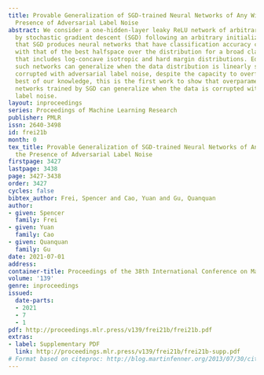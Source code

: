 ```yaml
---
title: Provable Generalization of SGD-trained Neural Networks of Any Width in the
  Presence of Adversarial Label Noise
abstract: We consider a one-hidden-layer leaky ReLU network of arbitrary width trained
  by stochastic gradient descent (SGD) following an arbitrary initialization. We prove
  that SGD produces neural networks that have classification accuracy competitive
  with that of the best halfspace over the distribution for a broad class of distributions
  that includes log-concave isotropic and hard margin distributions. Equivalently,
  such networks can generalize when the data distribution is linearly separable but
  corrupted with adversarial label noise, despite the capacity to overfit. To the
  best of our knowledge, this is the first work to show that overparameterized neural
  networks trained by SGD can generalize when the data is corrupted with adversarial
  label noise.
layout: inproceedings
series: Proceedings of Machine Learning Research
publisher: PMLR
issn: 2640-3498
id: frei21b
month: 0
tex_title: Provable Generalization of SGD-trained Neural Networks of Any Width in
  the Presence of Adversarial Label Noise
firstpage: 3427
lastpage: 3438
page: 3427-3438
order: 3427
cycles: false
bibtex_author: Frei, Spencer and Cao, Yuan and Gu, Quanquan
author:
- given: Spencer
  family: Frei
- given: Yuan
  family: Cao
- given: Quanquan
  family: Gu
date: 2021-07-01
address:
container-title: Proceedings of the 38th International Conference on Machine Learning
volume: '139'
genre: inproceedings
issued:
  date-parts:
  - 2021
  - 7
  - 1
pdf: http://proceedings.mlr.press/v139/frei21b/frei21b.pdf
extras:
- label: Supplementary PDF
  link: http://proceedings.mlr.press/v139/frei21b/frei21b-supp.pdf
# Format based on citeproc: http://blog.martinfenner.org/2013/07/30/citeproc-yaml-for-bibliographies/
---
```

